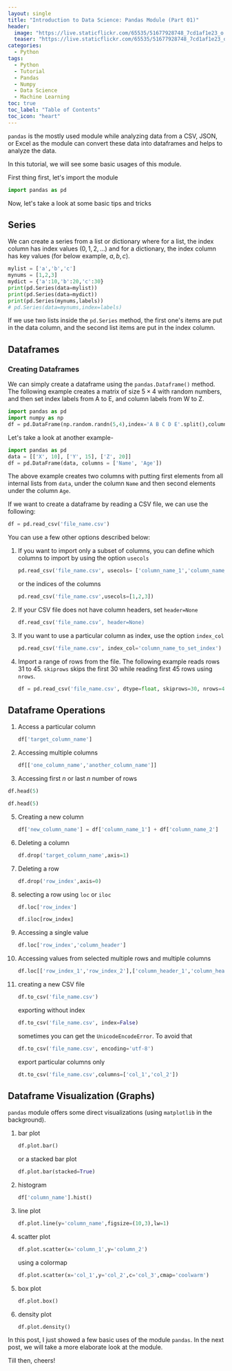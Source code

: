 ```yaml
---
layout: single
title: "Introduction to Data Science: Pandas Module (Part 01)"
header:
  image: "https://live.staticflickr.com/65535/51677928748_7cd1af1e23_o.png"
  teaser: "https://live.staticflickr.com/65535/51677928748_7cd1af1e23_o.png"
categories:
  - Python
tags:
  - Python
  - Tutorial
  - Pandas
  - Numpy
  - Data Science
  - Machine Learning
toc: true
toc_label: "Table of Contents"
toc_icon: "heart"
---
```




`pandas` is the mostly used module while analyzing data from a CSV, JSON, or Excel as the module can convert these data into dataframes and helps to analyze the data.

In this tutorial, we will see some basic usages of this module.

First thing first, let's import the module
```python
import pandas as pd
```
Now, let's take a look at some basic tips and tricks

## Series
We can create a series from a list or dictionary where for a list, the index column has index values ($0,1,2,\dots$) and for a dictionary, the index column has key values (for below example, $a,b,c$).
```python
mylist = ['a','b','c']
mynums = [1,2,3]
mydict = {'a':10,'b':20,'c':30}
print(pd.Series(data=mylist))
print(pd.Series(data=mydict))
print(pd.Series(mynums,labels))
# pd.Series(data=mynums,index=labels)
```
If we use two lists inside the `pd.Series` method, the first one's items are put in the data column, and the second list items are put in the index column.

## Dataframes
### Creating Dataframes
We can simply create a dataframe using the `pandas.Dataframe()` method. The following example creates a matrix of size $5 \times 4$ with random numbers, and then set index labels from A to E, and column labels from W to Z.
```python
import pandas as pd
import numpy as np
df = pd.DataFrame(np.random.randn(5,4),index='A B C D E'.split(),columns='W X Y Z'.split())
```

Let's take a look at another example-
```python
import pandas as pd
data = [['X', 10], ['Y', 15], ['Z', 20]]
df = pd.DataFrame(data, columns = ['Name', 'Age'])
```
The above example creates two columns with putting first elements from all internal lists from `data`, under the column `Name` and then second elements under the column `Age`.

If we want to create a dataframe by reading a CSV file, we can use the following:
```python
df = pd.read_csv('file_name.csv')
```

You can use a few other options described below:

1. If you want to import only a subset of columns, you can define which columns to import by using the option `usecols`
	```python
	pd.read_csv('file_name.csv', usecols= ['column_name_1','column_name_2'])
	```
	or the indices of the columns
	```python
	pd.read_csv('file_name.csv',usecols=[1,2,3])
	```

2. If your CSV file does not have column headers, set `header=None`
	```python
	df.read_csv('file_name.csv’, header=None)
	```

3. If you want to use a particular column as index, use the option `index_col`
	```python
	pd.read_csv('file_name.csv', index_col='column_name_to_set_index')
	```
4. Import a range of rows from the file. The following example reads rows $31$ to $45$. `skiprows` skips the first $30$ while reading first $45$ rows using `nrows`.
	```python
	df = pd.read_csv('file_name.csv', dtype=float, skiprows=30, nrows=45)
	```


## Dataframe Operations
1. Access a particular column
	```python
	df['target_column_name']
	```
2. Accessing multiple columns
	```python
	df[['one_column_name','another_column_name']]
	```
3. Accessing first $n$ or last $n$ number of rows
```python
df.head(5)
```
```python
df.head(5)
```
5. Creating a new column
	```python
	df['new_column_name'] = df['column_name_1'] + df['column_name_2']
	```
6. Deleting a column
	```python
	df.drop('target_column_name',axis=1)
	```
7. Deleting a row
	```python
	df.drop('row_index',axis=0)
	```
8. selecting a row using `loc` or `iloc`
	```python
	df.loc['row_index']
	```
	```python
	df.iloc[row_index]
	```
9. Accessing a single value
	```python
	df.loc['row_index','column_header']
	```
10. Accessing values from selected multiple rows and multiple columns
	```python
	df.loc[['row_index_1','row_index_2'],['column_header_1','column_header_2']]
	```
11. creating a new CSV file
	```python
	df.to_csv('file_name.csv')
	```
	exporting without index

	```python
	df.to_csv('file_name.csv', index=False)
	```
	sometimes you can get the `UnicodeEncodeError`. To avoid that

	```python
	df.to_csv('file_name.csv', encoding='utf-8')
	```
	export particular columns only
	```python
	dt.to_csv('file_name.csv',columns=['col_1','col_2'])
	```

## Dataframe Visualization (Graphs)
`pandas` module offers some direct visualizations (using `matplotlib` in the background).
1. bar plot
	```python
	df.plot.bar()
	```
	or a stacked bar plot

	```python
	df.plot.bar(stacked=True) 
	```
2. histogram
	```python
	df['column_name'].hist()
	```
3. line plot
	```python
	df.plot.line(y='column_name',figsize=(10,3),lw=1)
	```
4. scatter plot
	```python
	df.plot.scatter(x='column_1',y='column_2')
	```
	using a colormap
	```python
	df.plot.scatter(x='col_1',y='col_2',c='col_3',cmap='coolwarm')
	```
5. box plot
	```python
	df.plot.box()
	```
6. density plot
	```python
	df.plot.density()
	```

In this post, I just showed a few basic uses of the module `pandas`. In the next post, we will take a more elaborate look at the module. 

Till then, cheers!
<!--stackedit_data:
eyJoaXN0b3J5IjpbLTEwODEzNzAxMDMsLTE2MjE2NTA3OF19
-->